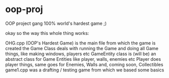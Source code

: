 # oop-proj
OOP project gang 100% world's hardest game ;)


okay so the way this whole thing works:

OHG.cpp (OOP's Hardest Game) is the main file from which the game is created
the Game Class deals with running the Game and doing all Game things, like making windows, players etc
GameEntity class is (will be) an abstract class for Game Entities like player, walls, enemies etc
Player does player things, same goes for Enemies, Walls and, coming soon, Collectibles
game1.cpp was a drafting / testing game from which we based some basics